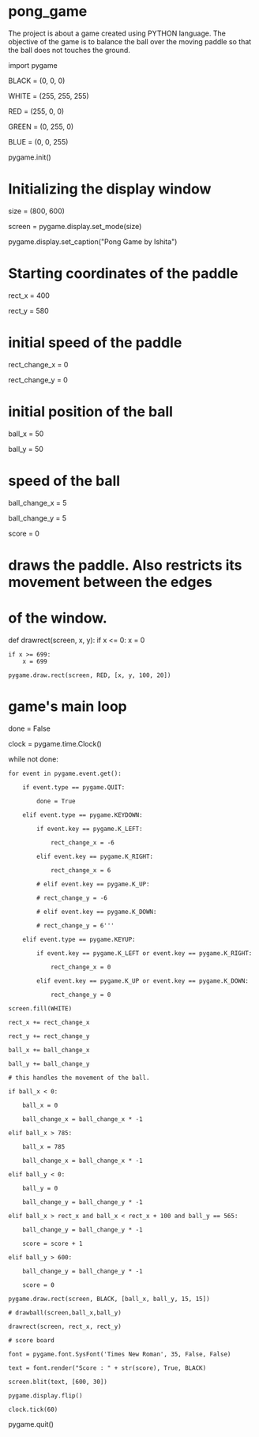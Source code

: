 # pong_game
The project is about a game created using PYTHON language. The objective of the game is to balance the ball over the moving paddle so that the ball does not touches the ground.

import pygame

BLACK = (0, 0, 0)

WHITE = (255, 255, 255)

RED = (255, 0, 0)

GREEN = (0, 255, 0)

BLUE = (0, 0, 255)

pygame.init()

# Initializing the display window

size = (800, 600)

screen = pygame.display.set_mode(size)

pygame.display.set_caption("Pong Game by Ishita")

# Starting coordinates of the paddle

rect_x = 400

rect_y = 580

# initial speed of the paddle

rect_change_x = 0

rect_change_y = 0

# initial position of the ball

ball_x = 50

ball_y = 50

# speed of the ball

ball_change_x = 5

ball_change_y = 5

score = 0


# draws the paddle. Also restricts its movement between the edges

# of the window.

def drawrect(screen, x, y):
    if x <= 0:
        x = 0

    if x >= 699:
        x = 699

    pygame.draw.rect(screen, RED, [x, y, 100, 20])


# game's main loop

done = False

clock = pygame.time.Clock()

while not done:

    for event in pygame.event.get():

        if event.type == pygame.QUIT:

            done = True

        elif event.type == pygame.KEYDOWN:

            if event.key == pygame.K_LEFT:

                rect_change_x = -6

            elif event.key == pygame.K_RIGHT:

                rect_change_x = 6

            # elif event.key == pygame.K_UP:

            # rect_change_y = -6

            # elif event.key == pygame.K_DOWN:

            # rect_change_y = 6'''

        elif event.type == pygame.KEYUP:

            if event.key == pygame.K_LEFT or event.key == pygame.K_RIGHT:

                rect_change_x = 0

            elif event.key == pygame.K_UP or event.key == pygame.K_DOWN:

                rect_change_y = 0

    screen.fill(WHITE)

    rect_x += rect_change_x

    rect_y += rect_change_y

    ball_x += ball_change_x

    ball_y += ball_change_y

    # this handles the movement of the ball.

    if ball_x < 0:

        ball_x = 0

        ball_change_x = ball_change_x * -1

    elif ball_x > 785:

        ball_x = 785

        ball_change_x = ball_change_x * -1

    elif ball_y < 0:

        ball_y = 0

        ball_change_y = ball_change_y * -1

    elif ball_x > rect_x and ball_x < rect_x + 100 and ball_y == 565:

        ball_change_y = ball_change_y * -1

        score = score + 1

    elif ball_y > 600:

        ball_change_y = ball_change_y * -1

        score = 0

    pygame.draw.rect(screen, BLACK, [ball_x, ball_y, 15, 15])

    # drawball(screen,ball_x,ball_y)

    drawrect(screen, rect_x, rect_y)

    # score board

    font = pygame.font.SysFont('Times New Roman', 35, False, False)

    text = font.render("Score : " + str(score), True, BLACK)

    screen.blit(text, [600, 30])

    pygame.display.flip()

    clock.tick(60)

pygame.quit()
